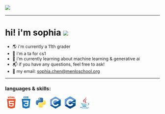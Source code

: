 <div id="header">
  <img src="https://media.giphy.com/media/h408T6Y5GfmXBKW62l/giphy.gif" width="400"/>
</div>

---

<div id="intro">
  <h1>
    hi! i'm sophia
    <img src="https://media.giphy.com/media/hvRJCLFzcasrR4ia7z/giphy.gif" width="25"/>
  </h1>
</div>

- 🌎 i'm currently a 11th grader
- :star2: i'm a ta for cs1
- 🌱 i'm currently learning about machine learning & generative ai
- :mailbox_with_mail: if you have any questions, feel free to ask!
- :email: my email: <a href="mailto:sophia.chen@menloschool.org">sophia.chen@menloschool.org</a>

---

### languages & skills:
<div>
  <img src="https://github.com/devicons/devicon/blob/master/icons/html5/html5-plain-wordmark.svg" title="html" alt="html" width="40" height="40"/>&nbsp;
  <img src="https://github.com/devicons/devicon/blob/master/icons/css3/css3-plain-wordmark.svg" title="css" alt="css" width="40" height="40"/>&nbsp;
  <img src="https://github.com/devicons/devicon/blob/master/icons/python/python-original.svg" title="python" alt="python" width="40" height="40"/>&nbsp;
  <img src="https://github.com/devicons/devicon/blob/master/icons/c/c-original.svg" title="c" alt="c" width="40" height="40"/>&nbsp;
  <img src="https://github.com/devicons/devicon/blob/master/icons/cplusplus/cplusplus-original.svg" title="c++" alt="c++" width="40" height="40"/>&nbsp;
  <img src="https://github.com/devicons/devicon/blob/master/icons/java/java-original.svg" title="java" alt="java" width="40" height="40"/>&nbsp;
</div>
<!--
**schen05/schen05** is a ✨ _special_ ✨ repository because its `README.md` (this file) appears on your GitHub profile.

Here are some ideas to get you started:

- 🔭 I’m currently working on ...
- 🌱 I’m currently learning ...
- 👯 I’m looking to collaborate on ...
- 🤔 I’m looking for help with ...
- 💬 Ask me about ...
- 📫 How to reach me: ...
- 😄 Pronouns: ...
- ⚡ Fun fact: ...
-->
